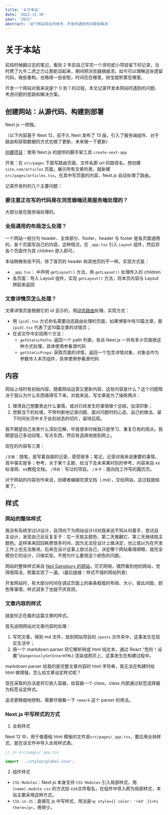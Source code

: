 ```yaml
---
title: '关于本站'
date: '2022-11-30'
year: '2022'
abstract: '这个网站背后的技术、开发时遇到的问题及解决'
---
```


# 关于本站

前段时候翻过去的笔记，看到 2 年前自己写完一个贪吃蛇小项目留下的记录，当时费了九牛二虎之力让那蛇动起来，期间把浏览器搞崩溃。如今可以理解这些遗留代码，做些重构，也略得一些安慰，时间花在哪里，财宝就积累在哪里。

开发一个网站对我来说是个 0 到 1 的过程，本文记录开发本网站时遇到的问题、考虑问题的思路和解决方案。

## 创建网站：从源代码、构建到部署

Next.js 一把梭。

（以下内容基于 Next 12，前不久 Next 发布了 13 版，引入了服务端组件、对于路由和获取数据的方式也做了更新，未来做一下更新）

[创建项目](https://nextjs.org/docs/getting-started)：使用 Next.js 的提供的脚手架工具 `create-next-app`

开发：在 `src/pages` 下面写路由页面，文件名即 url 的路径名，想创建 `site.com/articles` 页面，展示所有文章列表，就新建 `src/pages/articles.tsx`，在其中写页面的内容，Next.js 自动处理了路由。

记录开发时的几个主要问题：

### 要注意正在写的代码是在浏览器端还是服务端处理的？

大部分是在服务端处理的。

### 全局通用的布局怎么处理？

一个网站一般分为 header、主体部分、footer，header 与 footer 是各页面通用的，各个页面写自己的内容，这种情况，在 `_app.tsx` 引入 `Layout` 组件，然后将各个页面作为其 children 嵌入即可。

本站稍微有些不同，除了首页的 header 和其他页的不一样。实现方式是：
  - `_app.tsx`： 中声明 `getLayout()` 方法，用 `getLayout()` 处理传入的 children
  - 各页面：导入 Layout 组件，实现 `getLayout()` 方法，将本页内容与 Layout 拼起来返回

### 文章详情页怎么处理？

文章详情页是根据它的 id 显示的，用[动态路由](https://nextjs.org/docs/routing/dynamic-routes)处理。实现方式：
  - 用 `[pid].tsx` 方式命名需要动态路由处理的页面，如果博客中有10篇文章，那 `[pid].tsx` 代表了这10篇文章的详情页；
  - 在该文件中实现两个方法：
    - `getStaticPaths`: 返回一个 path 列表，告诉 Next.js 一共有多少页面按这种方式处理，具体使用参看源代码
    - `getStaticProps`: 获取页面的详情，返回一个包含详情对象，对象会作为参数传入本页组件，具体使用参看源代码

## 内容

网站上线时有初始内容，随着网站运营又更新内容，这些内容是什么？这个问题取决于我认为什么东西值得写下来。对我来说，写文章是为了操练两点：

  1. 理清自己想要表达什么事情，或对已经发生的事情做个总结，加深印象；
  2. 觉察当下的处境，不带判断地记录问题、面对问题时的心态、自己的做法，留下时间长河中关于此刻状态的切片，留待后观。

我不期望自己发表什么深刻见解，毕竟很多时候我只是学习、重复已有的观点。我期望自己多动动笔，写点东西，然后有选择地放到网上。

现在的内容有三类：

`/文章`：随笔，是写着自娱的记录，感受居多；笔记，记录对我来说重要的事情，其中事实居多；参考，关于某个主题，给当下及未来某时刻的参考，内容来自 xx标准网、xx教程文档。
`/项目`：写过的项目。
`/关于`：面向找工作写的履历页。

对于网站的内容创作来说，创建者编辑完源文档（.md），交给网站，这过程就结束了。

## 样式

### 网站的整体样式

我没有系统学过UI设计，自顶向下为网站设计UI对我来说不知从何着手，尝试自主设计，发现自己反反复复于：花一天挑主题色、第二天推翻它、第三天继续挑主题色。这样来来回回耗费很多时间，因为无法在设计上做决定，也让我以为在开发工作上也无法推进。后来在设计这事上放过自己，决定哪个网站看得顺眼，就完全模仿它的设计，只做实现，不想为什么要用这个颜色的问题。

网站的整体样式来自 [Neil Sainsbury 的网站](https://www.neilwithdata.com/)，茫茫网络，偶然看到他的网站，觉得很简洁，照着实现了一遍。（最后链接：样式不错的网站列表）

开发网站时，有大部分时间在调试页面上的条条框框的布局、大小、彼此间距、颜色等事情，样式调多了也就不厌其烦。

### 文章内容的样式

就是你正在看的这篇文章的样式。

首先说明网站对文章内容的处理：

1. 写完文章，得到 md 文件，放到网站项目的 `/posts` 文件夹中，这事发生在现实生活中；
2. 用一个 markdown parser 将它解析转成 html 纯文本，通过 React “危险！设置”(`dangerouslySetInnerHTML`) 渲染成网页上，这事发生在构建过程中。

markdown parser 给我的是完整文章内容的 html 字符串，我无法在构建时给 html 做增强，怎么给文章设定样式呢？

现在采取的办法是将它放入容器，给容器一个 class，class 内部通过标签选择器为标签设定样式。

追求更精细地控制，需要仔细看一下 `remark` 这个 parser 的用法。

### Next.js 中写样式的方式

1. 全局样式

Next 12 中，用于做基础 html 模板的文件是`src/pages/_app.tsx`，要应用全局样式，就在该文件中导入全局样式表。

```js
// in src/pages/_app.tsx

import '../styles/global.scss';
```

2. 组件样式

- `CSS Modules`：Next.js 本身支持 `CSS Modules` 引入局部样式，用 `[name].module.css` 的方式给 css文件取名，在组件中导入即为局部样式，本站主要采用这种方式。
- `CSS-in-JS`：直接在 js 中写样式，用法是`<p style={{ color: 'red' }}>hi there</p>`，用得少。